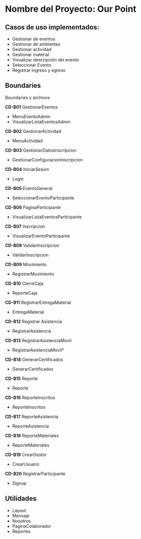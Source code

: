 # Nombre del Proyecto: Our Point
## Casos de uso implementados:
- Gestionar de eventos
- Gestionar de ambientes
- Gestionar actividad
- Gestionar material
- Visualizar descripción del evento
- Seleccionar Evento 
- Registrar ingreso y egreso


## Boundaries
Boundaries y archivos

**CD-B01**    GestionarEventos
- MenuEventoAdmin
- VisualizarListaEventosAdmin

**CD-B02**    GestionarActividad
- MenuActividad

**CD-B03**    GestionarDatosInscripcion
- GestionarConfiguracionInscripcion

**CD-B04**    IniciarSesion
- Login

**CD-B05**    EventoGeneral
- SeleccionarEventoParticipante

**CD-B06**    PaginaParticipante
- VisualizarListaEventosParticipante

**CD-B07**    Inscripcion
- VisualizarEventoParticipante

**CD-B08**    ValidarInscripcion
- ValidarInscripcion

**CD-B09**    Movimiento
- RegistrarMovimiento

**CD-B10**    CierreCaja
- ReporteCaja

**CD-B11**    RegistrarEntregaMaterial
- EntregaMaterial

**CD-B12**    Registrar Asistencia
- RegistrarAsistencia

**CD-B13**    RegistrarAsistenciaMovil
- RegistrarAsistenciaMovil*

**CD-B14**    GenerarCertificados
- GenerarCertificados

**CD-B15**    Reporte
- Reporte

**CD-B16**    ReporteInscritos
- ReporteInscritos

**CD-B17**    ReporteAsistencia
- ReporteAsistencia

**CD-B18**    ReporteMateriales
- ReporteMateriales

**CD-B19**    CrearGestor
- CrearUsuario

**CD-B20**    RegistrarParticipante
- Signup

## Utilidades
- Layout
- Mensaje
- Nosotros
- PaginaColaborador
- Reportes
